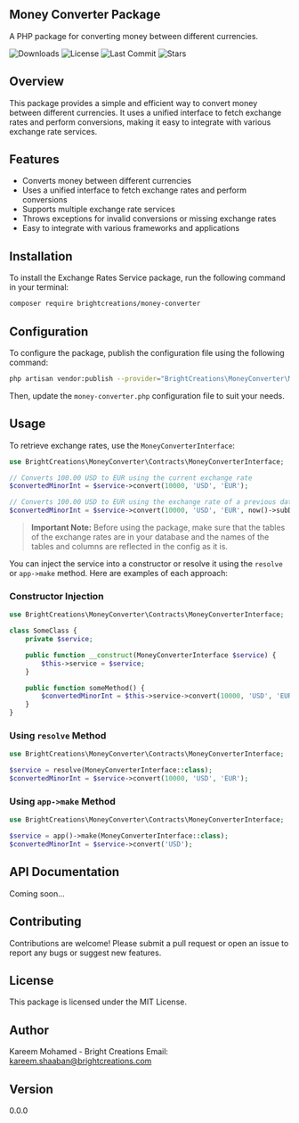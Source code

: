 ## Money Converter Package
A PHP package for converting money between different currencies.

![Downloads](https://img.shields.io/github/downloads/BrightCreations/money-converter/total)
![License](https://img.shields.io/github/license/BrightCreations/money-converter)
![Last Commit](https://img.shields.io/github/last-commit/BrightCreations/money-converter)
![Stars](https://img.shields.io/github/stars/BrightCreations/money-converter?style=social)

## Overview
This package provides a simple and efficient way to convert money between different currencies. It uses a unified interface to fetch exchange rates and perform conversions, making it easy to integrate with various exchange rate services.

## Features
- Converts money between different currencies
- Uses a unified interface to fetch exchange rates and perform conversions
- Supports multiple exchange rate services
- Throws exceptions for invalid conversions or missing exchange rates
- Easy to integrate with various frameworks and applications

## Installation
To install the Exchange Rates Service package, run the following command in your terminal:

```bash
composer require brightcreations/money-converter
```

## Configuration
To configure the package, publish the configuration file using the following command:

```bash
php artisan vendor:publish --provider="BrightCreations\MoneyConverter\MoneyConverterServiceProvider"
```

Then, update the `money-converter.php` configuration file to suit your needs.

## Usage
To retrieve exchange rates, use the `MoneyConverterInterface`:

```php
use BrightCreations\MoneyConverter\Contracts\MoneyConverterInterface;

// Converts 100.00 USD to EUR using the current exchange rate
$convertedMinorInt = $service->convert(10000, 'USD', 'EUR');

// Converts 100.00 USD to EUR using the exchange rate of a previous date
$convertedMinorInt = $service->convert(10000, 'USD', 'EUR', now()->subDays(1));
```

> **Important Note:**
> Before using the package, make sure that the tables of the exchange rates are in your database and the names of the tables and columns are reflected in the config as it is.

You can inject the service into a constructor or resolve it using the `resolve` or `app->make` method. Here are examples of each approach:

### Constructor Injection

```php
use BrightCreations\MoneyConverter\Contracts\MoneyConverterInterface;

class SomeClass {
    private $service;

    public function __construct(MoneyConverterInterface $service) {
        $this->service = $service;
    }

    public function someMethod() {
        $convertedMinorInt = $this->service->convert(10000, 'USD', 'EUR');
    }
}
```

### Using `resolve` Method

```php
use BrightCreations\MoneyConverter\Contracts\MoneyConverterInterface;

$service = resolve(MoneyConverterInterface::class);
$convertedMinorInt = $service->convert(10000, 'USD', 'EUR');
```

### Using `app->make` Method

```php
use BrightCreations\MoneyConverter\Contracts\MoneyConverterInterface;

$service = app()->make(MoneyConverterInterface::class);
$convertedMinorInt = $service->convert('USD');
```

## API Documentation
Coming soon...

## Contributing
Contributions are welcome! Please submit a pull request or open an issue to report any bugs or suggest new features.

## License
This package is licensed under the MIT License.

## Author
Kareem Mohamed - Bright Creations
Email: [kareem.shaaban@brightcreations.com](mailto:kareem.shaaban@brightcreations.com)

## Version
0.0.0
